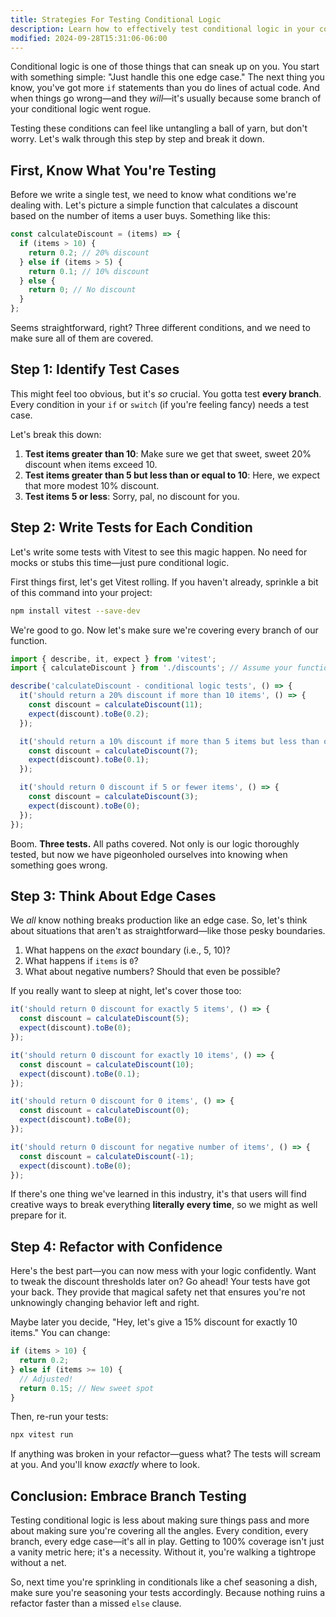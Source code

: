 ```yaml
---
title: Strategies For Testing Conditional Logic
description: Learn how to effectively test conditional logic in your code.
modified: 2024-09-28T15:31:06-06:00
---
```


Conditional logic is one of those things that can sneak up on you. You start with something simple: "Just handle this one edge case." The next thing you know, you've got more `if` statements than you do lines of actual code. And when things go wrong—and they _will_—it's usually because some branch of your conditional logic went rogue.

Testing these conditions can feel like untangling a ball of yarn, but don't worry. Let's walk through this step by step and break it down.

## First, Know What You're Testing

Before we write a single test, we need to know what conditions we're dealing with. Let's picture a simple function that calculates a discount based on the number of items a user buys. Something like this:

```javascript
const calculateDiscount = (items) => {
  if (items > 10) {
    return 0.2; // 20% discount
  } else if (items > 5) {
    return 0.1; // 10% discount
  } else {
    return 0; // No discount
  }
};
```

Seems straightforward, right? Three different conditions, and we need to make sure all of them are covered.

## Step 1: Identify Test Cases

This might feel too obvious, but it's _so_ crucial. You gotta test **every branch**. Every condition in your `if` or `switch` (if you're feeling fancy) needs a test case.

Let's break this down:

1. **Test items greater than 10**: Make sure we get that sweet, sweet 20% discount when items exceed 10.
2. **Test items greater than 5 but less than or equal to 10**: Here, we expect that more modest 10% discount.
3. **Test items 5 or less**: Sorry, pal, no discount for you.

## Step 2: Write Tests for Each Condition

Let's write some tests with Vitest to see this magic happen. No need for mocks or stubs this time—just pure conditional logic.

First things first, let's get Vitest rolling. If you haven't already, sprinkle a bit of this command into your project:

```bash
npm install vitest --save-dev
```

We're good to go. Now let's make sure we're covering every branch of our function.

```javascript
import { describe, it, expect } from 'vitest';
import { calculateDiscount } from './discounts'; // Assume your function lives here

describe('calculateDiscount - conditional logic tests', () => {
  it('should return a 20% discount if more than 10 items', () => {
    const discount = calculateDiscount(11);
    expect(discount).toBe(0.2);
  });

  it('should return a 10% discount if more than 5 items but less than or equal to 10', () => {
    const discount = calculateDiscount(7);
    expect(discount).toBe(0.1);
  });

  it('should return 0 discount if 5 or fewer items', () => {
    const discount = calculateDiscount(3);
    expect(discount).toBe(0);
  });
});
```

Boom. **Three tests.** All paths covered. Not only is our logic thoroughly tested, but now we have pigeonholed ourselves into knowing when something goes wrong.

## Step 3: Think About Edge Cases

We _all_ know nothing breaks production like an edge case. So, let's think about situations that aren't as straightforward—like those pesky boundaries.

1. What happens on the _exact_ boundary (i.e., 5, 10)?
2. What happens if `items` is `0`?
3. What about negative numbers? Should that even be possible?

If you really want to sleep at night, let's cover those too:

```javascript
it('should return 0 discount for exactly 5 items', () => {
  const discount = calculateDiscount(5);
  expect(discount).toBe(0);
});

it('should return 0 discount for exactly 10 items', () => {
  const discount = calculateDiscount(10);
  expect(discount).toBe(0.1);
});

it('should return 0 discount for 0 items', () => {
  const discount = calculateDiscount(0);
  expect(discount).toBe(0);
});

it('should return 0 discount for negative number of items', () => {
  const discount = calculateDiscount(-1);
  expect(discount).toBe(0);
});
```

If there's one thing we've learned in this industry, it's that users will find creative ways to break everything **literally every time**, so we might as well prepare for it.

## Step 4: Refactor with Confidence

Here's the best part—you can now mess with your logic confidently. Want to tweak the discount thresholds later on? Go ahead! Your tests have got your back. They provide that magical safety net that ensures you're not unknowingly changing behavior left and right.

Maybe later you decide, "Hey, let's give a 15% discount for exactly 10 items." You can change:

```javascript
if (items > 10) {
  return 0.2;
} else if (items >= 10) {
  // Adjusted!
  return 0.15; // New sweet spot
}
```

Then, re-run your tests:

```bash
npx vitest run
```

If anything was broken in your refactor—guess what? The tests will scream at you. And you'll know _exactly_ where to look.

## Conclusion: Embrace Branch Testing

Testing conditional logic is less about making sure things pass and more about making sure you're covering all the angles. Every condition, every branch, every edge case—it's all in play. Getting to 100% coverage isn't just a vanity metric here; it's a necessity. Without it, you're walking a tightrope without a net.

So, next time you're sprinkling in conditionals like a chef seasoning a dish, make sure you're seasoning your tests accordingly. Because nothing ruins a refactor faster than a missed `else` clause.
